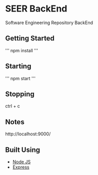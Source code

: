 # SEER BackEnd
Software Engineering Repository BackEnd

## Getting Started
'''
npm install
'''

## Starting
'''
npm start
'''

## Stopping
ctrl + c

## Notes
http://localhost:9000/


## Built Using
* [Node JS](https://nodejs.org/en/)
* [Express](https://expressjs.com/)